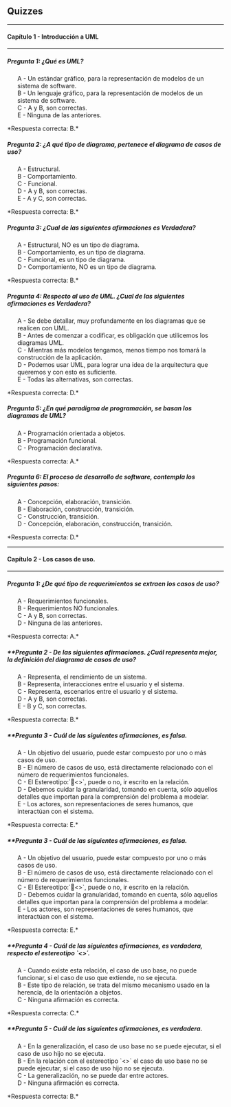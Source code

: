 ## Quizzes
---
#### **Capítulo 1 - Introducción a UML**
---

##### **Pregunta 1: ¿Qué es UML?**
   <ul style="list-style-type: none;">
      <li>A - Un estándar gráfico, para la representación de modelos de un sistema de software.</li>
      <li>B - Un lenguaje gráfico, para la representación de modelos de un sistema de software.</li>
      <li>C - A y B, son correctas.</li>
      <li>E - Ninguna de las anteriores.</li>
   </ul>  
*Respuesta correcta: B.*

##### **Pregunta 2: ¿A qué tipo de diagrama, pertenece el diagrama de casos de uso?**
   <ul style="list-style-type: none;">
      <li>A - Estructural.</li>
      <li>B - Comportamiento.</li>
      <li>C - Funcional.</li>
      <li>D - A y B, son correctas.</li>
      <li>E - A y C, son correctas.</li>
   </ul>  
*Respuesta correcta: B.*

##### **Pregunta 3: ¿Cual de las siguientes afirmaciones es Verdadera?**  
   <ul style="list-style-type: none;">
      <li>A - Estructural, NO es un tipo de diagrama.</li>
      <li>B - Comportamiento, es un tipo de diagrama.</li>
      <li>C - Funcional, es un tipo de diagrama.</li>
      <li>D - Comportamiento, NO es un tipo de diagrama.</li>
   </ul>  
*Respuesta correcta: B.*

##### **Pregunta 4: Respecto al uso de UML. ¿Cual de las siguientes afirmaciones es Verdadera?**
   <ul style="list-style-type: none;">
      <li>A - Se debe detallar, muy profundamente en los diagramas que se realicen con UML.</li>
      <li>B - Antes de comenzar a codificar, es obligación que utilicemos los diagramas UML. </li>
      <li>C - Mientras más modelos tengamos, menos tiempo nos tomará la construcción de la aplicación. </li>
      <li>D - Podemos usar UML, para lograr una idea de la arquitectura que queremos y con esto es suficiente. </li>
      <li>E - Todas las alternativas, son correctas. </li>
   </ul>  
*Respuesta correcta: D.*

##### **Pregunta 5: ¿En qué paradigma de programación, se basan los diagramas de UML?**
   <ul style="list-style-type: none;">
      <li>A - Programación orientada a objetos.</li>
      <li>B - Programación funcional.</li>
      <li>C - Programación declarativa.</li>
   </ul>  
*Respuesta correcta: A.*

##### **Pregunta 6: El proceso de desarrollo de software, contempla los siguientes pasos:**
   <ul style="list-style-type: none;">
      <li>A - Concepción, elaboración, transición.</li>
      <li>B - Elaboración, construcción, transición.</li>
      <li>C - Construcción, transición.</li>
      <li>D - Concepción, elaboración, construcción, transición.</li>
   </ul>  
*Respuesta correcta: D.*

---
#### __Capítulo 2 - Los casos de uso.__
---

##### **Pregunta 1: ¿De qué tipo de requerimientos se extraen los casos de uso?**
   <ul style="list-style-type: none;">
      <li>A - Requerimientos funcionales. </li>
      <li>B - Requerimientos NO funcionales.</li>
      <li>C - A y B, son correctas.</li>
      <li>D - Ninguna de las anteriores.</li>
   </ul>  
*Respuesta correcta: A.*

##### **Pregunta 2 - De las siguientes afirmaciones. ¿Cuál representa mejor, la definición del diagrama de casos de uso? 
   <ul style="list-style-type: none;">
      <li>A - Representa, el rendimiento de un sistema. </li>
      <li>B - Representa, interacciones entre el usuario y el sistema.</li>
      <li>C - Representa, escenarios entre el usuario y el sistema.</li>
      <li>D - A y B, son correctas.</li>
      <li>E - B y C, son correctas.</li>
   </ul>  
*Respuesta correcta: B.*

##### **Pregunta 3 - Cuál de las siguientes afirmaciones, __es falsa__.
   <ul style="list-style-type: none;">
      <li>A - Un objetivo del usuario, puede estar compuesto por uno o más casos de uso.</li>
      <li>B - El número de casos de uso, está directamente relacionado con el número de requerimientos funcionales.</li>
      <li>C - El Estereotipo:`<<comunicate>>`, puede o no, ir escrito en la relación.</li>
      <li>D - Debemos cuidar la granularidad, tomando en cuenta, sólo aquellos detalles que importan para la comprensión del problema a modelar.</li>
      <li>E - Los actores, son representaciones de seres humanos, que interactúan con el sistema.</li>
   </ul>  
*Respuesta correcta: E.*

##### **Pregunta 3 - Cuál de las siguientes afirmaciones, __es falsa__.
   <ul style="list-style-type: none;">
      <li>A - Un objetivo del usuario, puede estar compuesto por uno o más casos de uso.</li>
      <li>B - El número de casos de uso, está directamente relacionado con el número de requerimientos funcionales.</li>
      <li>C - El Estereotipo:`<<comunicate>>`, puede o no, ir escrito en la relación.</li>
      <li>D - Debemos cuidar la granularidad, tomando en cuenta, sólo aquellos detalles que importan para la comprensión del problema a modelar.</li>
      <li>E - Los actores, son representaciones de seres humanos, que interactúan con el sistema.</li>
   </ul>  
*Respuesta correcta: E.*

##### **Pregunta 4 - Cuál de las siguientes afirmaciones, __es verdadera__, respecto el estereotipo `<<extend>>´.  

   <ul style="list-style-type: none;">
      <li>A - Cuando existe esta relación, el caso de uso base, no puede funcionar, si el caso de uso que extiende, no se ejecuta.</li>
      <li>B - Este tipo de relación, se trata del mismo mecanismo usado en la herencia, de la orientación a objetos.</li>
      <li>C - Ninguna afirmación es correcta.</li>
   </ul>  
*Respuesta correcta: C.*

##### **Pregunta 5 - Cuál de las siguientes afirmaciones, __es verdadera__.  

   <ul style="list-style-type: none;">
      <li>A - En la generalización, el caso de uso base no se puede ejecutar, si el caso de uso hijo no se ejecuta.</li>
      <li>B - En la relación con el estereotipo `<<include>>` el caso de uso base no se puede ejecutar, si el caso de uso hijo no se ejecuta.</li>
      <li>C - La generalización, no se puede dar entre actores.</li>
      <li>D - Ninguna afirmación es correcta.</li>
   </ul>  
*Respuesta correcta: B.*
